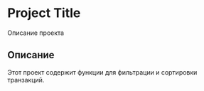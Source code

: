 # Project Title

Описание проекта

## Описание

Этот проект содержит функции для фильтрации и сортировки транзакций.
